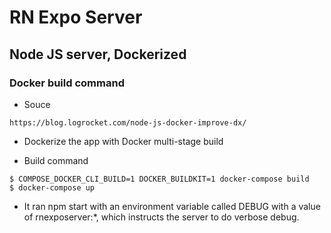 # RN Expo Server
## Node JS server, Dockerized

### Docker build command

- Souce
```url
https://blog.logrocket.com/node-js-docker-improve-dx/
```

- Dockerize the app with Docker multi-stage build

- Build command
```shell
$ COMPOSE_DOCKER_CLI_BUILD=1 DOCKER_BUILDKIT=1 docker-compose build
$ docker-compose up
```
- It ran npm start with an environment variable called DEBUG with a value of rnexposerver:*, which instructs the server to do verbose debug.